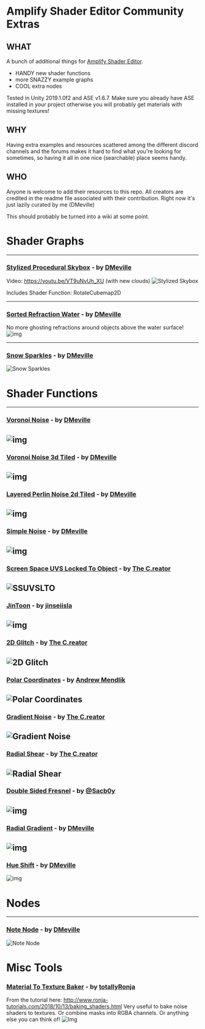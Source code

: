 # Amplify Shader Editor Community Extras
## WHAT
A bunch of additional things for [Amplify Shader Editor](https://assetstore.unity.com/packages/tools/visual-scripting/amplify-shader-editor-68570). 
* HANDY new shader functions
* more SNAZZY example graphs
* COOL extra nodes

Tested in Unity 2019.1.0f2 and ASE v1.6.7. Make sure you already have ASE installed in your project otherwise you will probably get materials with missing textures!

## WHY
Having extra examples and resources scattered among the different discord channels and the forums makes it hard to find what you're looking for sometimes, so having it all in one nice (searchable) place seems handy.

## WHO
Anyone is welcome to add their resources to this repo.  All creators are credited in the readme file associated with their contribution. Right now it's just lazily curated by me (DMeville)


This should probably be turned into a wiki at some point.

# Shader Graphs
------

### [Stylized Procedural Skybox](https://github.com/DMeville/AmplifyShaderCommunityExtras/tree/master/Assets/ASECommunityExtras/ShaderGraphs/StylizedProceduralSkybox) - by [DMeville](https://twitter.com/dmeville)
Video: https://youtu.be/VT9uNvUh_XU (with new clouds)
![Stylized Skybox](https://i.imgur.com/H0Xsu8J.gif)

Includes Shader Function: RotateCubemap2D

-------

### [Sorted Refraction Water](https://github.com/DMeville/AmplifyShaderCommunityExtras/tree/master/Assets/ASECommunityExtras/ShaderGraphs/SortedRefractionWater) - by [DMeville](https://twitter.com/dmeville)
No more ghosting refractions around objects above the water surface!
![img](https://i.imgur.com/wTMXILS.gif)

-------

### [Snow Sparkles](https://github.com/DMeville/AmplifyShaderCommunityExtras/tree/master/Assets/ASECommunityExtras/ShaderGraphs/SnowSparkles) - by [DMeville](https://twitter.com/dmeville)
![Snow Sparkles](https://i.imgur.com/l0WXSuj.gif)

# Shader Functions
-------

### [Voronoi Noise](https://github.com/DMeville/AmplifyShaderCommunityExtras/tree/master/Assets/ASECommunityExtras/ShaderFunctions/VoronoiNoise) - by [DMeville](https://twitter.com/dmeville)
![img](https://i.imgur.com/bnmhDWn.png)
------

### [Voronoi Noise 3d Tiled](https://github.com/DMeville/AmplifyShaderCommunityExtras/tree/master/Assets/ASECommunityExtras/ShaderFunctions/VoronoiNoise3dTiled) - by [DMeville](https://twitter.com/dmeville)
![img](https://i.imgur.com/5qOp9Q8.png)
------

### [Layered Perlin Noise 2d Tiled](https://github.com/DMeville/AmplifyShaderCommunityExtras/tree/master/Assets/ASECommunityExtras/ShaderFunctions/LayeredPerlinNoise2dTiled) - by [DMeville](https://twitter.com/dmeville)
![img](https://i.imgur.com/8t72l3W.png)
------

### [Simple Noise](https://github.com/DMeville/AmplifyShaderCommunityExtras/tree/master/Assets/ASECommunityExtras/ShaderFunctions/SimpleNoise) - by [DMeville](https://twitter.com/dmeville)
![img](https://i.imgur.com/2pKpMGM.png)
------

### [Screen Space UVS Locked To Object](https://github.com/DMeville/AmplifyShaderCommunityExtras/blob/master/Assets/ASECommunityExtras/ShaderFunctions/ScreenSpaceUVsLockedToObjectPos) - by [The C.reator](https://twitter.com/cayou66)
![SSUVSLTO](https://i.imgur.com/UR1AQVH.gif)
------

### [JinToon](https://github.com/DMeville/AmplifyShaderCommunityExtras/tree/master/Assets/ASECommunityExtras/ShaderFunctions/JinToon) - by [jinseiisla](https://twitter.com/jinseiisla)
![img](https://i.imgur.com/dFwD2u3.png)
------

### [2D Glitch](https://github.com/DMeville/AmplifyShaderCommunityExtras/tree/master/Assets/ASECommunityExtras/ShaderFunctions/2DGlitch) - by [The C.reator](https://twitter.com/cayou66)
![2D Glitch](https://i.imgur.com/PobIGdH.gif)
------

### [Polar Coordinates](https://github.com/DMeville/AmplifyShaderCommunityExtras/tree/master/Assets/ASECommunityExtras/ShaderFunctions/PolarCoordinates) - by [Andrew Mendlik](https://twitter.com/andrew_mendlik)
![Polar Coordinates](https://i.imgur.com/shzSlzk.png)
------

### [Gradient Noise](https://github.com/DMeville/AmplifyShaderCommunityExtras/tree/master/Assets/ASECommunityExtras/ShaderFunctions/GradientNoise) - by [The C.reator](https://twitter.com/cayou66)
![Gradient Noise](https://i.imgur.com/U0QCoBa.png)
------

### [Radial Shear](https://github.com/DMeville/AmplifyShaderCommunityExtras/tree/master/Assets/ASECommunityExtras/ShaderFunctions/RadialShear) - by [The C.reator](https://twitter.com/cayou66)
![Radial Shear](https://i.imgur.com/Bzcfq0o.gif)
------

### [Double Sided Fresnel](https://github.com/DMeville/AmplifyShaderCommunityExtras/tree/master/Assets/ASECommunityExtras/ShaderFunctions/DoubleSidedFresnel) - by [@Sacb0y](https://twitter.com/Sacb0y)
![img](https://i.imgur.com/dd0J3Cg.png)
------

### [Radial Gradient](https://github.com/DMeville/AmplifyShaderCommunityExtras/tree/master/Assets/ASECommunityExtras/ShaderFunctions/RadialGradient) - by [DMeville](https://twitter.com/dmeville)
![img](https://i.imgur.com/vnJxmTO.gif)
------

### [Hue Shift](https://github.com/DMeville/AmplifyShaderCommunityExtras/tree/master/Assets/ASECommunityExtras/ShaderFunctions/HueShift) - by [DMeville](https://twitter.com/dmeville)
![img](https://i.imgur.com/hJAIqcQ.gif)

# Nodes
-------
### [Note Node](https://github.com/DMeville/AmplifyShaderCommunityExtras/tree/master/Assets/AmplifyShaderEditor/Plugins/Editor/Nodes/CommunityNodes/NoteNode) - by [DMeville](https://twitter.com/dmeville)
![Note Node](https://i.imgur.com/CanEU7S.png)

# Misc Tools
### [Material To Texture Baker](https://github.com/DMeville/AmplifyShaderCommunityExtras/tree/master/Assets/AmplifyShaderEditor/Plugins/Editor/Nodes/CommunityNodes/NoteNode) - by [totallyRonja](https://twitter.com/totallyRonja)
From the tutorial here: http://www.ronja-tutorials.com/2018/10/13/baking_shaders.html
Very useful to bake noise shaders to textures. Or combine masks into RGBA channels. Or anything else you can think of!
![Img](https://i.imgur.com/eey42pl.png)


